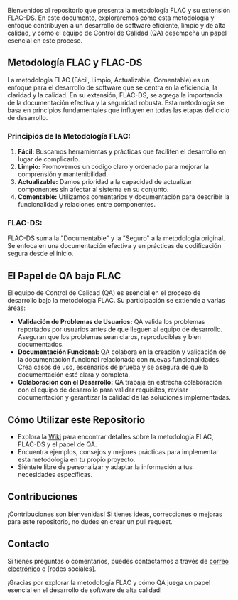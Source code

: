 Bienvenidos al repositorio que presenta la metodología FLAC y su extensión FLAC-DS. En este documento, exploraremos cómo esta metodología y enfoque contribuyen a un desarrollo de software eficiente, limpio y de alta calidad, y cómo el equipo de Control de Calidad (QA) desempeña un papel esencial en este proceso.

## Metodología FLAC y FLAC-DS

La metodología FLAC (Fácil, Limpio, Actualizable, Comentable) es un enfoque para el desarrollo de software que se centra en la eficiencia, la claridad y la calidad. En su extensión, FLAC-DS, se agrega la importancia de la documentación efectiva y la seguridad robusta. Esta metodología se basa en principios fundamentales que influyen en todas las etapas del ciclo de desarrollo.

### Principios de la Metodología FLAC:

1. **Fácil:** Buscamos herramientas y prácticas que faciliten el desarrollo en lugar de complicarlo.
2. **Limpio:** Promovemos un código claro y ordenado para mejorar la comprensión y mantenibilidad.
3. **Actualizable:** Damos prioridad a la capacidad de actualizar componentes sin afectar al sistema en su conjunto.
4. **Comentable:** Utilizamos comentarios y documentación para describir la funcionalidad y relaciones entre componentes.

### FLAC-DS:

FLAC-DS suma la "Documentable" y la "Seguro" a la metodología original. Se enfoca en una documentación efectiva y en prácticas de codificación segura desde el inicio.

## El Papel de QA bajo FLAC

El equipo de Control de Calidad (QA) es esencial en el proceso de desarrollo bajo la metodología FLAC. Su participación se extiende a varias áreas:

- **Validación de Problemas de Usuarios:** QA valida los problemas reportados por usuarios antes de que lleguen al equipo de desarrollo. Aseguran que los problemas sean claros, reproducibles y bien documentados.
- **Documentación Funcional:** QA colabora en la creación y validación de la documentación funcional relacionada con nuevas funcionalidades. Crea casos de uso, escenarios de prueba y se asegura de que la documentación esté clara y completa.
- **Colaboración con el Desarrollo:** QA trabaja en estrecha colaboración con el equipo de desarrollo para validar requisitos, revisar documentación y garantizar la calidad de las soluciones implementadas.

## Cómo Utilizar este Repositorio

- Explora la [Wiki] para encontrar detalles sobre la metodología FLAC, FLAC-DS y el papel de QA.
- Encuentra ejemplos, consejos y mejores prácticas para implementar esta metodología en tu propio proyecto.
- Siéntete libre de personalizar y adaptar la información a tus necesidades específicas.

## Contribuciones

¡Contribuciones son bienvenidas! Si tienes ideas, correcciones o mejoras para este repositorio, no dudes en crear un pull request.

## Contacto

Si tienes preguntas o comentarios, puedes contactarnos a través de [correo electrónico] o [redes sociales].

¡Gracias por explorar la metodología FLAC y cómo QA juega un papel esencial en el desarrollo de software de alta calidad!

[correo electrónico]: mailto:aaferna@outlook.com.ar
[LinkedIn]: [https://twitter.com/ejemplo](https://www.linkedin.com/in/aaferna/)
[Wiki]: https://github.com/aaferna/FLAC/wiki

